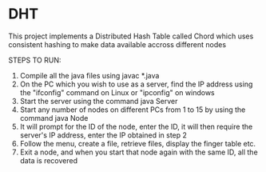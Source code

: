 # DHT
This project implements a Distributed Hash Table called Chord which uses consistent hashing to make data available accross different nodes


STEPS TO RUN:

1. Compile all the java files using javac \*.java
2. On the PC which you wish to use as a server, find the IP address using the "ifconfig" command on Linux or "ipconfig" on windows
3. Start the server using the command java Server
4. Start any number of nodes on different PCs from 1 to 15 by using the command java Node
5. It will prompt for the ID of the node, enter the ID, it will then require the server's IP address, enter the IP obtained in step 2
6. Follow the menu, create a file, retrieve files, display the finger table etc.
7. Exit a node, and when you start that node again with the same ID, all the data is recovered
